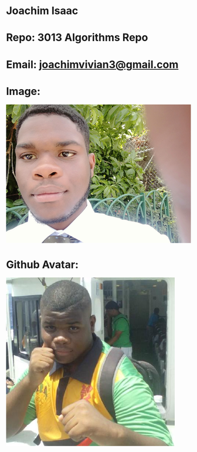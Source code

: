 # Joachim Isaac

# Repo: 3013 Algorithms Repo

# Email: joachimvivian3@gmail.com

# Image: 
![](images/joachim.png)

# Github Avatar: 
![](images/boxingj.jpeg)
